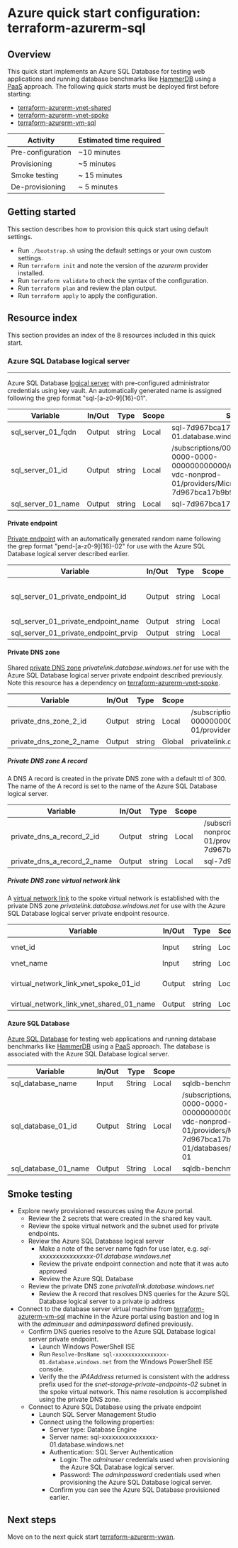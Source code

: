 # Azure quick start configuration: terraform-azurerm-sql  

## Overview

This quick start implements an Azure SQL Database for testing web applications and running database benchmarks like [HammerDB](https://www.hammerdb.com/) using a [PaaS](https://azure.microsoft.com/en-us/overview/what-is-paas/) approach. The following quick starts must be deployed first before starting:

* [terraform-azurerm-vnet-shared](../terraform-azurerm-vnet-shared)
* [terraform-azurerm-vnet-spoke](../terraform-azurerm-vnet-spoke)
* [terraform-azurerm-vm-sql](../terraform-azurerm-vm-sql)

Activity | Estimated time required
--- | ---
Pre-configuration | ~10 minutes
Provisioning | ~5 minutes
Smoke testing | ~ 15 minutes
De-provisioning | ~ 5 minutes

## Getting started

This section describes how to provision this quick start using default settings.

* Run `./bootstrap.sh` using the default settings or your own custom settings.
* Run `terraform init` and note the version of the *azurerm* provider installed.
* Run `terraform validate` to check the syntax of the configuration.
* Run `terraform plan` and review the plan output.
* Run `terraform apply` to apply the configuration.

## Resource index

This section provides an index of the 8 resources included in this quick start.

### Azure SQL Database logical server

---

Azure SQL Database [logical server](https://docs.microsoft.com/en-us/azure/azure-sql/database/logical-servers) with pre-configured administrator credentials using key vault. An automatically generated name is assigned following the grep format "sql-\[a-z0-9\]\{16\}-01".

Variable | In/Out | Type | Scope | Sample
--- | --- | --- | --- | ---
sql_server_01_fqdn | Output | string | Local | sql-7d967bca17b9b938-01.database.windows.net
sql_server_01_id | Output | string | Local | /subscriptions/00000000-0000-0000-0000-000000000000/resourceGroups/rg-vdc-nonprod-01/providers/Microsoft.Sql/servers/sql-7d967bca17b9b938-01
sql_server_01_name | Output | string | Local |  sql-7d967bca17b9b938-01

#### Private endpoint

[Private endpoint](https://docs.microsoft.com/en-us/azure/azure-sql/database/private-endpoint-overview) with an automatically generated random name following the grep format "pend-\[a-z0-9\]\{16\}-02" for use with the Azure SQL Database logical server described earlier.

Variable | In/Out | Type | Scope | Sample
--- | --- | --- | --- | ---
sql_server_01_private_endpoint_id | Output | string | Local | /subscriptions/00000000-0000-0000-0000-000000000000/resourceGroups/rg-vdc-nonprod-01/providers/Microsoft.Network/privateEndpoints/pend-e94eac79b564aa0a-02
sql_server_01_private_endpoint_name | Output | string | Local | pend-e94eac79b564aa0a-02
sql_server_01_private_endpoint_prvip | Output | string | Local | 10.2.1.100

#### Private DNS zone

Shared [private DNS zone](https://docs.microsoft.com/en-us/azure/dns/private-dns-privatednszone) *privatelink.database.windows.net* for use with the Azure SQL Database logical server private endpoint described previously. Note this resource has a dependency on [terraform-azurerm-vnet-spoke](../terraform-azurerm-vnet-spoke).

Variable | In/Out | Type | Scope | Sample
--- | --- | --- | --- | ---
private_dns_zone_2_id | Output | string | Local | /subscriptions/00000000-0000-0000-0000-000000000000/resourceGroups/rg-vdc-nonprod-01/providers/Microsoft.Network/privateDnsZones/privatelink.database.windows.net
private_dns_zone_2_name | Output | string | Global | privatelink.database.windows.net

##### Private DNS zone A record

A DNS A record is created in the private DNS zone with a default ttl of 300. The name of the A record is set to the name of the Azure SQL Database logical server.

Variable | In/Out | Type | Scope | Sample
--- | --- | --- | --- | ---
private_dns_a_record_2_id | Output | string | Local | /subscriptions/00000000-0000-0000-0000-000000000000/resourceGroups/rg-vdc-nonprod-01/providers/Microsoft.Network/privateDnsZones/privatelink.database.windows.net/A/sql-7d967bca17b9b938-01
private_dns_a_record_2_name | Output | string | Local | sql-7d967bca17b9b938-01

##### Private DNS zone virtual network link

A [virtual network link](https://docs.microsoft.com/en-us/azure/dns/private-dns-virtual-network-links) to the spoke virtual network is established with the private DNS zone *privatelink.database.windows.net* for use with the Azure SQL Database logical server private endpoint resource.

Variable | In/Out | Type | Scope | Sample
--- | --- | --- | --- | ---
vnet_id | Input | string | Local | /subscriptions/00000000-0000-0000-0000-000000000000/resourceGroups/rg-vdc-nonprod-01/providers/Microsoft.Network/virtualNetworks/vnet-spoke-01
vnet_name | Input | string | Local | vnet-spoke-01
virtual_network_link_vnet_spoke_01_id | Output | string | Local | /subscriptions/f6d69ee2-34d5-4ca8-a143-7a2fc1aeca55/resourceGroups/rg-vdc-nonprod-01/providers/Microsoft.Network/privateDnsZones/privatelink.database.windows.net/virtualNetworkLinks/pdnslnk-vnet-spoke-01-02
virtual_network_link_vnet_shared_01_name | Output | string | Local | pdnslnk-vnet-spoke-01-02

#### Azure SQL Database

[Azure SQL Database](https://docs.microsoft.com/en-us/azure/azure-sql/database/sql-database-paas-overview) for testing web applications and running database benchmarks like [HammerDB](https://www.hammerdb.com/) using a [PaaS](https://azure.microsoft.com/en-us/overview/what-is-paas/) approach. The database is associated with the Azure SQL Database logical server.

Variable | In/Out | Type | Scope | Sample
--- | --- | --- | --- | ---
sql_database_name | Input | String | Local | sqldb-benchmarktest-01
sql_database_01_id | Output | String | Local | /subscriptions/00000000-0000-0000-0000-000000000000/resourceGroups/rg-vdc-nonprod-01/providers/Microsoft.Sql/servers/sql-7d967bca17b9b938-01/databases/sqldb-benchmarktest-01
sql_database_01_name | Output | String | Local | sqldb-benchmarktest-01

## Smoke testing

* Explore newly provisioned resources using the Azure portal.
  * Review the 2 secrets that were created in the shared key vault.
  * Review the spoke virtual network and the subnet used for private endpoints.
  * Review the Azure SQL Database logical server
    * Make a note of the server name fqdn for use later, e.g. *sql-xxxxxxxxxxxxxxxx-01.database.windows.net*
    * Review the private endpoint connection and note that it was auto approved
    * Review the Azure SQL Database
  * Review the private DNS zone *privatelink.database.windows.net*
    * Review the A record that resolves DNS queries for the Azure SQL Database logical server to a private ip address
* Connect to the database server virtual machine from [terraform-azurerm-vm-sql](../terraform-azurerm-vm-sql) machine in the Azure portal using bastion and log in with the *adminuser* and *adminpassword* defined previously.
  * Confirm DNS queries resolve to the Azure SQL Database logical server private endpoint.
    * Launch Windows PowerShell ISE
    * Run `Resolve-DnsName sql-xxxxxxxxxxxxxxxx-01.database.windows.net` from the Windows PowerShell ISE console.  
    * Verify the the *IP4Address* returned is consistent with the address prefix used for the *snet-storage-private-endpoints-02* subnet in the spoke virtual network. This name resolution is accomplished using the private DNS zone.
  * Connect to Azure SQL Database using the private endpoint
    * Launch SQL Server Management Studio
    * Connect using the following properties:
      * Server type: Database Engine
      * Server name: sql-xxxxxxxxxxxxxxxx-01.database.windows.net
      * Authentication: SQL Server Authentication
        * Login: The *adminuser* credentials used when provisioning the  Azure SQL Database logical server.
        * Password: The *adminpassword* credentials used when provisioning the Azure SQL Database logical server.
      * Confirm you can see the Azure SQL Database provisioned earlier.

## Next steps

Move on to the next quick start [terraform-azurerm-vwan](../terraform-azurerm-vwan).
